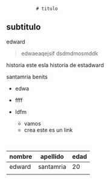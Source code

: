                # titulo

## subtitulo

edward <!--santamria-->

> edwaeaqejsif 
> dsdmdmosmddk



historia
este esla historia de estadward

santamria benits

* edwa

* ffff

* ldfm
  * vamos
  * crea  este es un link  

​                    

| nombre | apellido  | edad |
| ------ | --------- | ---- |
| edward | santamria | 20   |
|        |           |      |

